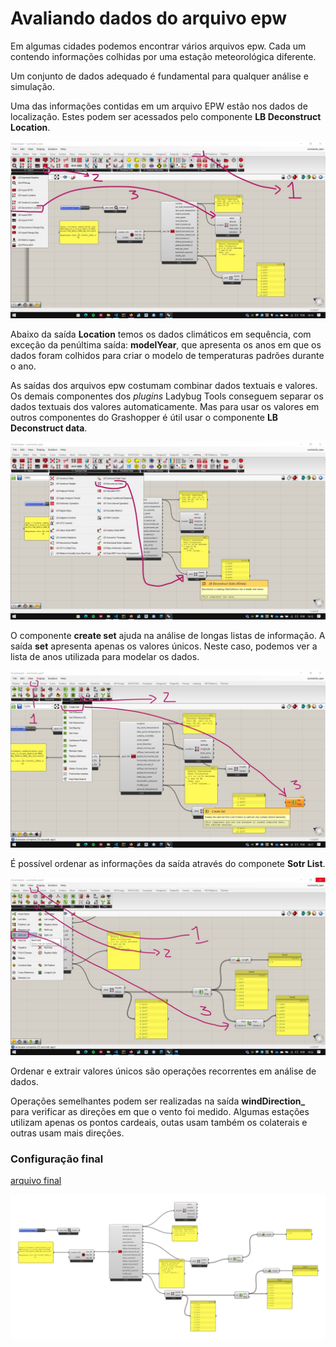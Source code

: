 # Avaliando dados do arquivo epw

Em algumas cidades podemos encontrar vários arquivos epw. Cada um contendo informações colhidas por uma estação meteorológica diferente.

Um conjunto de dados adequado é fundamental para qualquer análise e simulação. 

Uma das informações contidas em um arquivo EPW estão nos dados de localização. Estes podem ser acessados pelo componente **LB Deconstruct Location**.

![location](./location.jpg)

Abaixo da saída **Location** temos os dados climáticos em sequência, com exceção da penúltima saída: **modelYear**, que apresenta os anos em que os dados foram colhidos para criar o modelo de temperaturas padrões durante o ano.

As saídas dos arquivos epw costumam combinar dados textuais e valores. Os demais componentes dos *plugins* Ladybug Tools conseguem separar os dados textuais dos valores automaticamente. Mas para usar os valores em outros componentes do Grashopper é útil usar o componente **LB Deconstruct data**. 

![Separate data](./separate_data.jpg)

O componente **create set** ajuda na análise de longas listas de informação. A saída **set** apresenta apenas os valores únicos. Neste caso, podemos ver a lista de anos utilizada para modelar os dados.

![create set](./create_set.jpg)

É possível ordenar as informações da saída através do componete **Sotr List**.

![ordenar](./sort_list.jpg)

Ordenar e extrair valores únicos são operações recorrentes em análise de dados.

Operações semelhantes podem ser realizadas na saída **windDirection_** para verificar as direções em que o vento foi medido. Algumas estações utilizam apenas os pontos cardeais, outas usam também os colaterais e outras usam mais direções.


### Configuração final

[arquivo final](./avaliando_epw.gh)

![epw_avaliando](avaliando_epw.png)